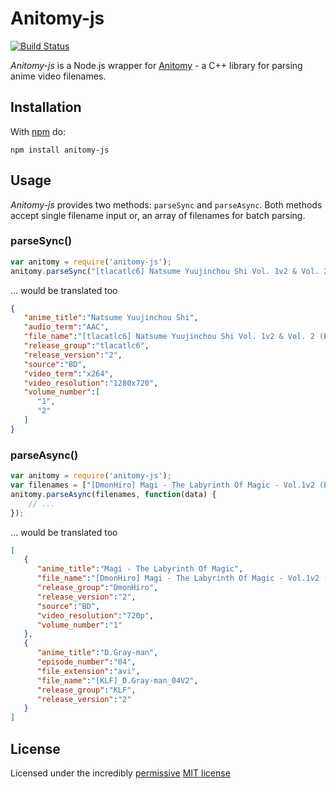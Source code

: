 # Anitomy-js

[![Build Status](https://travis-ci.org/nevermnd/anitomy-js.svg?branch=master)](https://travis-ci.org/nevermnd/anitomy-js)

*Anitomy-js* is a Node.js wrapper for [Anitomy](https://github.com/erengy/anitomy) - a C++ library for parsing anime video filenames.

## Installation

With [npm](http://npmjs.org) do:

```
npm install anitomy-js
```

## Usage

*Anitomy-js* provides two methods: `parseSync` and `parseAsync`.
Both methods accept single filename input or, an array of filenames for batch parsing.

### parseSync()

```js
var anitomy = require('anitomy-js');
anitomy.parseSync("[tlacatlc6] Natsume Yuujinchou Shi Vol. 1v2 & Vol. 2 (BD 1280x720 x264 AAC)");
```
... would be translated too

```json
{
   "anime_title":"Natsume Yuujinchou Shi",
   "audio_term":"AAC",
   "file_name":"[tlacatlc6] Natsume Yuujinchou Shi Vol. 1v2 & Vol. 2 (BD 1280x720 x264 AAC)",
   "release_group":"tlacatlc6",
   "release_version":"2",
   "source":"BD",
   "video_term":"x264",
   "video_resolution":"1280x720",
   "volume_number":[
      "1",
      "2"
   ]
}
```

### parseAsync()

```js
var anitomy = require('anitomy-js');
var filenames = ["[DmonHiro] Magi - The Labyrinth Of Magic - Vol.1v2 (BD, 720p)", "[KLF]_D.Gray-man_04V2.avi"];
anitomy.parseAsync(filenames, function(data) {
    // ...
});
```

... would be translated too

```json
[
   {
      "anime_title":"Magi - The Labyrinth Of Magic",
      "file_name":"[DmonHiro] Magi - The Labyrinth Of Magic - Vol.1v2 (BD, 720p)",
      "release_group":"DmonHiro",
      "release_version":"2",
      "source":"BD",
      "video_resolution":"720p",
      "volume_number":"1"
   },
   {
      "anime_title":"D.Gray-man",
      "episode_number":"04",
      "file_extension":"avi",
      "file_name":"[KLF]_D.Gray-man_04V2",
      "release_group":"KLF",
      "release_version":"2"
   }
]
```

## License

Licensed under the incredibly [permissive](http://en.wikipedia.org/wiki/Permissive_free_software_licence) [MIT license](http://creativecommons.org/licenses/MIT/)
